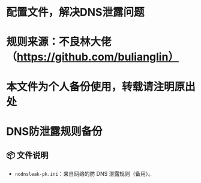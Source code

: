# 配置文件，解决DNS泄露问题
# 规则来源：不良林大佬（https://github.com/bulianglin）
# 本文件为个人备份使用，转载请注明原出处
# DNS防泄露规则备份

## 📦 文件说明

- `nodnsleak-pk.ini`：来自网络的防 DNS 泄露规则（备用）。
